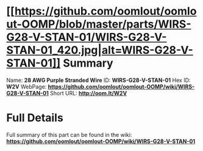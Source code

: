 
[[https://github.com/oomlout/oomlout-OOMP/blob/master/parts/WIRS-G28-V-STAN-01/WIRS-G28-V-STAN-01_420.jpg|alt=WIRS-G28-V-STAN-01]] 
Summary
=================

Name: __28 AWG Purple Stranded Wire__
ID: __WIRS-G28-V-STAN-01__
Hex ID: __W2V__
WebPage: __https://github.com/oomlout/oomlout-OOMP/wiki/WIRS-G28-V-STAN-01__
Short URL: __http://oom.lt/W2V__

Full Details
==========================
Full summary of this part can be found in the wiki:   
__https://github.com/oomlout/oomlout-OOMP/wiki/WIRS-G28-V-STAN-01__   

